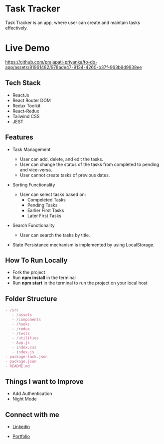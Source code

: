 



# Task Tracker

Task Tracker is an app, where user can create and maintain tasks effectively.

# Live Demo
https://github.com/prajapati-priyanka/to-do-app/assets/81961482/978ade47-9134-4260-b37f-963b9d9938ee
## Tech Stack
- ReactJs
- React Router DOM
- Redux Toolkit
- React-Redux
- Tailwind CSS
- JEST


## Features

- Task Management
  - User can add, delete, and edit the tasks.
  - User can change the status of the tasks from completed to pending and vice-versa.
  - User cannot create tasks of previous dates.

- Sorting Functionality
  - User can select tasks based on:
    - Compeleted Tasks
    - Pending Tasks
    - Earlier First Tasks
    - Later First Tasks
 

- Search Functionality
  - User can search the tasks by title.

- State Persistance mechanism is implemented by using LocalStorage.
  
## How To Run Locally

 - Fork the project
 - Run **npm install** in the terminal
 - Run **npm start** in the terminal to run the project on your local host
## Folder Structure

```jsx
- /src
   - /assets
   - /components
   - /hooks
   - /redux
   - /tests
   - /utilities
   - App.js
   - index.css
   - index.js
- package-lock.json
- package.json
- README.md

```

## Things I want to Improve
- Add Authentication
- Night Mode


## Connect with me

-  [Linkedin](https://www.linkedin.com/in/priyanka-prajapati-853098146/)

- [Portfolio](https://priyanka-prajapati.netlify.app/)




